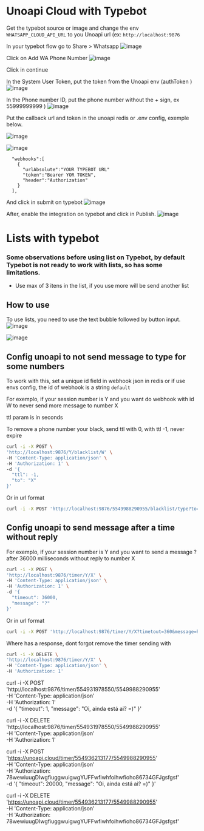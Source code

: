 # Unoapi Cloud with Typebot

Get the typebot source or image and change the env `WHATSAPP_CLOUD_API_URL` to you Unoapi url (ex: `http://localhost:9876` 

In your typebot flow go to Share > Whatsapp  ![image](prints/whatsapp_menu.png)

Click on Add WA Phone Number ![image](prints/add_phone.png)

Click in continue

In the System User Token, put the token from the Unoapi env (authToken  ) ![image](prints/put_token.png)

In the Phone number ID, put the phone number without the + sign, ex 55999999999  ) ![image](prints/phone_number.png)

Put the callback url and token in the unoapi redis or .env config, exemple below.

![image](prints/callback.png)

![image](prints/config_uno.png)

```env
  "webhooks":[
    {
      "urlAbsolute":"YOUR TYPEBOT URL"
      "token":"Bearer YOR TOKEN",
      "header":"Authorization"
    }
  ],
````

And click in submit on typebot ![image](prints/callback.png)

After, enable the integration on typebot and click in Publish. ![image](prints/publish.png)

# Lists with typebot

### Some observations before using list on Typebot, by default Typebot is not ready to work with lists, so has some limitations. 

* Use max of 3 itens in the list, if you use more will be send another list

## How to use

To use lists, you need to use the text bubble followed by button input. ![image](prints/lists.png)

![image](prints/exemple_list_typebot.png)

## Config unoapi to not send message to type for some numbers
To work with this, set a unique id field in webhook json in redis or if use envs config, the id of webhook is a string `default`

For exemplo, if your session number is Y and you want do webhook with id W to never send more message to number X

ttl param is in seconds

To remove a phone number your black, send ttl with 0, with ttl -1, never expire

```sh
curl -i -X POST \
'http://localhost:9876/Y/blacklist/W' \
-H 'Content-Type: application/json' \
-H 'Authorization: 1' \
-d '{ 
  "ttl": -1, 
  "to": "X"
}'
```

Or in url format
```sh
curl -i -X POST 'http://localhost:9876/5549988290955/blacklist/type?to=5549999621461&ttl=-1&access_token=1'
```

## Config unoapi to send message after a time without reply
For exemplo, if your session number is Y and you want to send a message ? after 36000 milliseconds without reply to number X

```sh
curl -i -X POST \
'http://localhost:9876/timer/Y/X' \
-H 'Content-Type: application/json' \
-H 'Authorization: 1' \
-d '{ 
  "timeout": 36000,
  "message": "?"
}'
```

Or in url format
```sh
curl -i -X POST 'http://localhost:9876/timer/Y/X?timetout=360&message=hummm&access_token=1'
```

Where has a response, dont forgot remove the timer sending with

```sh
curl -i -X DELETE \
'http://localhost:9876/timer/Y/X' \
-H 'Content-Type: application/json' \
-H 'Authorization: 1'
```


curl -i -X POST \
'http://localhost:9876/timer/554931978550/5549988290955' \
-H 'Content-Type: application/json' \
-H 'Authorization: 1' \
-d '{ 
  "timeout": 1,
  "message": "Oi, ainda está ai? =)"
}'

curl -i -X DELETE \
'http://localhost:9876/timer/554931978550/5549988290955' \
-H 'Content-Type: application/json' \
-H 'Authorization: 1'

curl -i -X POST \
'https://unoapi.cloud/timer/554936213177/5549988290955' \
-H 'Content-Type: application/json' \
-H 'Authorization: 78wewiuugDIwgfiuggwuigwgYUFFwfiwhfoihwfioho86734GFJgsfgsf' \
-d '{ 
  "timeout": 20000,
  "message": "Oi, ainda está ai? =)"
}'

curl -i -X DELETE \
'https://unoapi.cloud/timer/554936213177/5549988290955' \
-H 'Content-Type: application/json' \
-H 'Authorization: 78wewiuugDIwgfiuggwuigwgYUFFwfiwhfoihwfioho86734GFJgsfgsf'